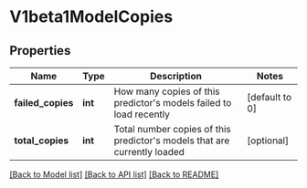 # V1beta1ModelCopies

## Properties
Name | Type | Description | Notes
------------ | ------------- | ------------- | -------------
**failed_copies** | **int** | How many copies of this predictor&#39;s models failed to load recently | [default to 0]
**total_copies** | **int** | Total number copies of this predictor&#39;s models that are currently loaded | [optional]

[[Back to Model list]](../README.md#documentation-for-models) [[Back to API list]](../README.md#documentation-for-api-endpoints) [[Back to README]](../README.md)


